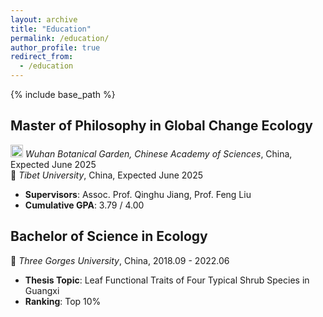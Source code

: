 ```yaml
---
layout: archive
title: "Education"
permalink: /education/
author_profile: true
redirect_from:
  - /education
---
```


{% include base_path %}

**Master of Philosophy in Global Change Ecology**  
------  
<img src="http://qny.5dst.cn/img/202409061929563.png" alt="UAV icon" width="20" height="20"> *Wuhan Botanical Garden, Chinese Academy of Sciences*, China, Expected June 2025  
🌿 *Tibet University*, China, Expected June 2025  

- **Supervisors**: Assoc. Prof. Qinghu Jiang, Prof. Feng Liu  
- **Cumulative GPA**: 3.79 / 4.00



**Bachelor of Science in Ecology**  
------  
🌱 *Three Gorges University*, China, 2018.09 - 2022.06  

- **Thesis Topic**: Leaf Functional Traits of Four Typical Shrub Species in Guangxi  
- **Ranking**: Top 10%  

